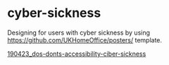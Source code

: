 # cyber-sickness
Designing for users with cyber sickness by using https://github.com/UKHomeOffice/posters/ template.

[190423_dos-donts-accessibility-ciber-sickness](https://github.com/beeccy/cyber-sickness/blob/master/190423_dos-donts-accessibility-ciber-sickness.png)
